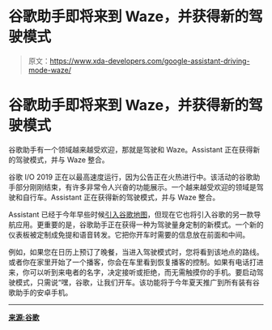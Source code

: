 # 谷歌助手即将来到 Waze，并获得新的驾驶模式

> 原文：<https://www.xda-developers.com/google-assistant-driving-mode-waze/>

# 谷歌助手即将来到 Waze，并获得新的驾驶模式

谷歌助手有一个领域越来越受欢迎，那就是驾驶和 Waze。Assistant 正在获得新的驾驶模式，并与 Waze 整合。

谷歌 I/O 2019 正在以最高速度运行，因为公告正在火热进行中。该活动的谷歌助手部分刚刚结束，有许多非常令人兴奋的功能展示。一个越来越受欢迎的领域是驾驶和自行车。Assistant 正在获得新的驾驶模式，并与 Waze 整合。

Assistant 已经于今年早些时候[引入谷歌地图](https://www.xda-developers.com/google-assistant-flight-check-ins-interpreter-mode-google-maps/)，但现在它也将引入谷歌的另一款导航应用。更重要的是，谷歌助手正在获得一种为驾驶量身定制的新模式。一个新的仪表板被定制成免提和语音转发。它把你开车时需要的信息放在前面和中间。

例如，如果您在日历上预订了晚餐，当进入驾驶模式时，您将看到该地点的路线。或者你在家里开始了一个播客，你会在车里看到恢复播客的控制。如果有电话打进来，你可以听到来电者的名字，决定接听或拒绝，而无需触摸你的手机。要启动驾驶模式，只需说“嘿，谷歌，让我们开车。该功能将于今年夏天推广到所有装有谷歌助手的安卓手机。

* * *

[**来源:谷歌**](https://blog.google/products/assistant/next-generation-google-assistant-io/)